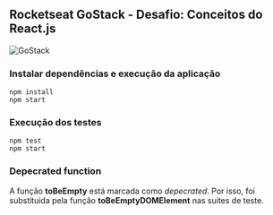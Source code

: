 ## Rocketseat GoStack - Desafio: Conceitos do React.js

<img alt="GoStack" src="https://storage.googleapis.com/golden-wind/bootcamp-gostack/header-desafios.png" />

### Instalar dependências e execução da aplicação

```
npm install
npm start
```

### Execução dos testes

```
npm test
npm start
```
### Depecrated function

A função **toBeEmpty** está marcada como *depecrated*. Por isso, foi substituida pela função **toBeEmptyDOMElement** nas suites de teste.